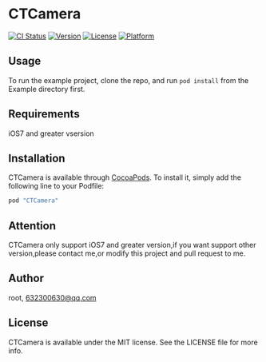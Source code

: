 # CTCamera

[![CI Status](http://img.shields.io/travis/root/CTCamera.svg?style=flat)](https://travis-ci.org/root/CTCamera)
[![Version](https://img.shields.io/cocoapods/v/CTCamera.svg?style=flat)](http://cocoapods.org/pods/CTCamera)
[![License](https://img.shields.io/cocoapods/l/CTCamera.svg?style=flat)](http://cocoapods.org/pods/CTCamera)
[![Platform](https://img.shields.io/cocoapods/p/CTCamera.svg?style=flat)](http://cocoapods.org/pods/CTCamera)

## Usage

To run the example project, clone the repo, and run `pod install` from the Example directory first.

## Requirements

iOS7 and greater vsersion

## Installation

CTCamera is available through [CocoaPods](http://cocoapods.org). To install
it, simply add the following line to your Podfile:

```ruby
pod "CTCamera"
```

## Attention

CTCamera only support iOS7 and greater version,if you want support other version,please contact me,or modify this project and pull request to me.

## Author

root, 632300630@qq.com

## License

CTCamera is available under the MIT license. See the LICENSE file for more info.
